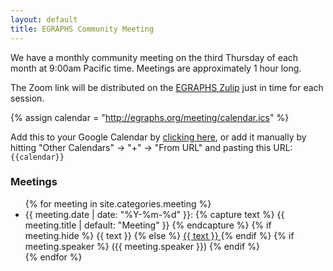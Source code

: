 ```yaml
---
layout: default
title: EGRAPHS Community Meeting
---
```


We have a monthly community meeting on the third Thursday of each month at 9:00am Pacific time.
Meetings are approximately 1 hour long.

The Zoom link will be distributed on the [EGRAPHS Zulip](/zulip)
 just in time for each session.

{% assign calendar = "http://egraphs.org/meeting/calendar.ics" %}

Add this to your Google Calendar by 
[clicking here](http://www.google.com/calendar/render?cid={{calendar}}), 
or add it manually by hitting 
"Other Calendars" → "+" → "From URL" and pasting this URL:
<code style="white-space: nowrap">{{calendar}}</code>

### Meetings

<style>
  .meeting.past { opacity: 50%; }
  .meeting.future:has(+ .past)::marker {
    color: red;
  }
</style>

<ul class="meetings">
{% for meeting in site.categories.meeting %}
  <li class="meeting" data-date="{{ meeting.date | date: "%Y-%m-%d" }}">
    <time>{{ meeting.date | date: "%Y-%m-%d" }}</time>:
    {% capture text %}
        {{ meeting.title | default: "Meeting" }}
    {% endcapture %}
    {% if meeting.hide %}
      {{ text }}
    {% else %}
      <a href="{{meeting.url}}"> {{ text }} </a>
    {% endif %}
    {% if meeting.speaker %}
      ({{ meeting.speaker }})
    {% endif %}
  </li>
{% endfor %}
</ul>
